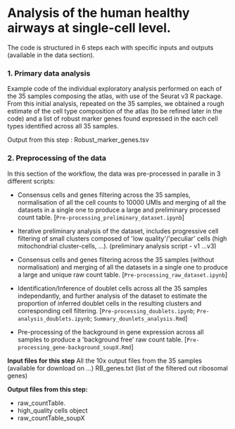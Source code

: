 # Analysis of the human healthy airways at single-cell level.
The code is structured in 6 steps each with specific inputs and outputs (available in the data section).

### 1. Primary data analysis
Example code of the individual exploratory analysis performed on each of the 35 samples composing the atlas, with use of the Seurat v3 R package. From this initial analysis, repeated on the 35 samples, we obtained a rough estimate of the cell type composition of the atlas (to be refined later in the code) and a list of robust marker genes found expressed in the each cell types identified across all 35 samples.

Output from this step : Robust_marker_genes.tsv

### 2. Preprocessing of the data
In this section of the workflow, the data was pre-processed in paralle in 3 different scripts: 

   - Consensus cells and genes filtering across the 35 samples, normalisation of all the cell counts to 10000 UMIs and merging of all the datasets in a single one to produce a large and preliminary processed count table. [`Pre-processing_preliminary_dataset.ipynb`] 

   - Iterative preliminary analysis of the dataset, includes progressive cell filtering of small clusters composed of 'low quality'/'peculiar' cells (high mitochondrial cluster-cells, ...). (preliminary analysis script - v1 ...v3)
    
   - Consensus cells and genes filtering across the 35 samples (without normalisation) and merging of all the datasets in a single one to produce a large and unique raw count table. [`Pre-processing_raw_dataset.ipynb`]

   - Identification/Inference of doublet cells across all the 35 samples independantly, and further analysis of the dataset to estimate the proportion of inferred doublet cells in the resulting clusters and corresponding cell filtering. [`Pre-processing_doublets.ipynb`; `Pre-analysis_doublets.ipynb`; `Summary_dounlets_analysis.Rmd`]   
    
   - Pre-processing of the background in gene expression across all samples to produce a 'background free' raw count table. [`Pre-processing_gene-background_soupX.Rmd`]
   
**Input files for this step**
All the 10x output files from the 35 samples (available for download on ...)
RB_genes.txt (list of the filtered out ribosomal genes)
   
**Output files from this step:**
  - raw_countTable.
  - high_quality cells object
  - raw_countTable_soupX



